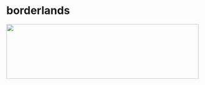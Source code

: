 # borderlands
<a href="https://suburbanandmythical.github.io/borderlands/qrcode.svg">
  <img src="https://suburbanandmythical.github.io/borderlands/qrcode.svg" width="100%" height="144">
</a>